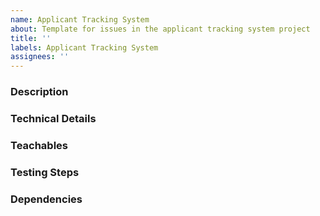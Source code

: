 ```yaml
---
name: Applicant Tracking System
about: Template for issues in the applicant tracking system project
title: ''
labels: Applicant Tracking System
assignees: ''
---
```


### Description

### Technical Details

### Teachables

### Testing Steps

### Dependencies
